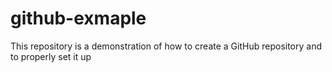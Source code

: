 # github-exmaple
This repository is a demonstration of how to create a GitHub repository and to properly set it up
